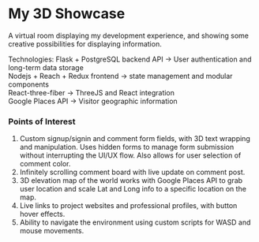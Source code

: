 # My 3D Showcase

A virtual room displaying my development experience, and showing some creative possibilities for displaying information.

Technologies:
Flask + PostgreSQL backend API -> User authentication and long-term data storage <br />
Nodejs + Reach + Redux frontend -> state management and modular components <br />
React-three-fiber -> ThreeJS and React integration <br />
Google Places API -> Visitor geographic information <br />

### Points of Interest
1. Custom signup/signin and comment form fields, with 3D text wrapping and manipulation. Uses hidden forms to manage form submission without interrupting the UI/UX flow. Also allows for user selection of comment color.
2. Infinitely scrolling comment board with live update on comment post.
3. 3D elevation map of the world works with Google Places API to grab user location and scale Lat and Long info to a specific location on the map.
4. Live links to project websites and professional profiles, with button hover effects. 
5. Ability to navigate the environment using custom scripts for WASD and mouse movements.
